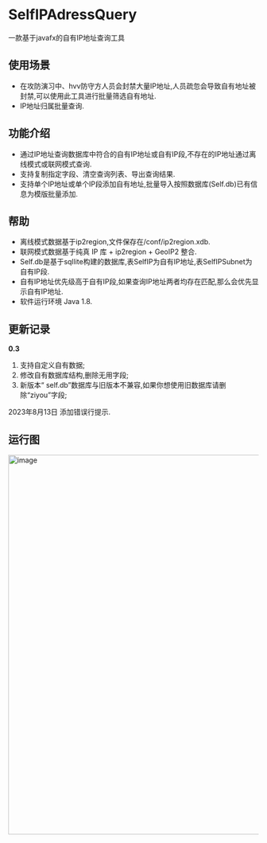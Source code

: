# SelfIPAdressQuery

一款基于javafx的自有IP地址查询工具

## 使用场景

- 在攻防演习中、hvv防守方人员会封禁大量IP地址,人员疏忽会导致自有地址被封禁,可以使用此工具进行批量筛选自有地址.
- IP地址归属批量查询.

## 功能介绍

- 通过IP地址查询数据库中符合的自有IP地址或自有IP段,不存在的IP地址通过离线模式或联网模式查询.
- 支持复制指定字段、清空查询列表、导出查询结果.
- 支持单个IP地址或单个IP段添加自有地址,批量导入按照数据库(Self.db)已有信息为模版批量添加.

## 帮助

- 离线模式数据基于ip2region,文件保存在/conf/ip2region.xdb.
- 联网模式数据基于纯真 IP 库 + ip2region + GeoIP2 整合.
- Self.db是基于sqllite构建的数据库,表SelfIP为自有IP地址,表SelfIPSubnet为自有IP段.
- 自有IP地址优先级高于自有IP段,如果查询IP地址两者均存在匹配,那么会优先显示自有IP地址.
- 软件运行环境 Java 1.8.
  
## 更新记录
**0.3**

1. 支持自定义自有数据;
2. 修改自有数据库结构,删除无用字段;
3. 新版本“ self.db”数据库与旧版本不兼容,如果你想使用旧数据库请删除“ziyou”字段;

2023年8月13日 添加错误行提示.
## 运行图
<img width="763" alt="image" src="https://github.com/outmansec/SelfIPAdressQuery/assets/61048948/ad5259f7-a8fc-48aa-8280-4e4fdbf75d2e">





